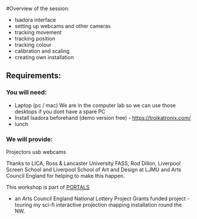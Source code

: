 #Overview of the session:

 * Isadora interface
 * setting up webcams and other cameras
 * tracking movement
 * tracking position
 * tracking colour
 * calibration and scaling
 * creating own installation


## Requirements:

### You will need:

 * Laptop (pc / mac) We are in the computer lab so we can use those desktops if you dont have a spare PC
 * Install Isadora beforehand (demo version free) - https://troikatronix.com/
 * lunch

### We will provide:

Projectors
usb webcams


Thanks to LICA, Ross & Lancaster University FASS, Rod Dillon, Liverpool Screen School and Liverpool School of Art and Design at LJMU and Arts Council England for helping to make this happen.

This workshop is part of [PORTALS](http://portfolio.smeech.co.uk/portals/) 
 - an Arts Council England National Lottery Project Grants funded project - touring my sci-fi interactive projection mapping installation round the NW.

